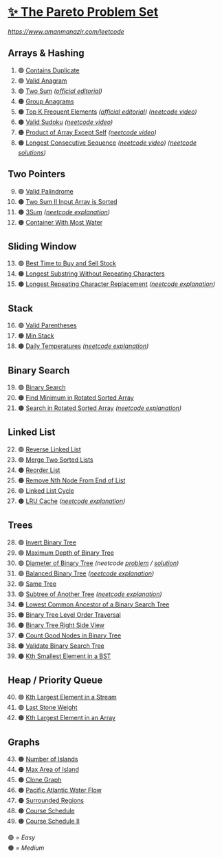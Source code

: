 [✨ The Pareto Problem Set](https://leetcode.com/problem-list/2yvx2ha6/)
===========================

_<https://www.amanmanazir.com/leetcode>_


Arrays & Hashing
----------------

01. 🟢 [Contains Duplicate](https://leetcode.com/problems/contains-duplicate/description/?envType=problem-list-v2&envId=2yvx2ha6)
02. 🟢 [Valid Anagram](https://leetcode.com/problems/valid-anagram/description/?envType=problem-list-v2&envId=2yvx2ha6)
03. 🟢 [Two Sum](https://leetcode.com/problems/two-sum/description/?envType=problem-list-v2&envId=2yvx2ha6) _([official editorial](https://leetcode.com/problems/two-sum/editorial/))_
04. 🟠 [Group Anagrams](https://leetcode.com/problems/group-anagrams/description/?envType=problem-list-v2&envId=2yvx2ha6)
05. 🟠 [Top K Frequent Elements](https://leetcode.com/problems/top-k-frequent-elements/description/?envType=problem-list-v2&envId=2yvx2ha6) _([official editorial](https://leetcode.com/problems/top-k-frequent-elements/editorial/#solution-article)) ([neetcode video](https://youtu.be/YPTqKIgVk-k))_
06. 🟠 [Valid Sudoku](https://leetcode.com/problems/valid-sudoku/description/?envType=problem-list-v2&envId=2yvx2ha6) _([neetcode video](https://youtu.be/TjFXEUCMqI8))_
07. 🟠 [Product of Array Except Self](https://leetcode.com/problems/product-of-array-except-self/description/?envType=problem-list-v2&envId=2yvx2ha6) _([neetcode video](https://youtu.be/bNvIQI2wAjk))_
08. 🟠 [Longest Consecutive Sequence](https://leetcode.com/problems/longest-consecutive-sequence/description/?envType=problem-list-v2&envId=2yvx2ha6) _([neetcode video](https://youtu.be/P6RZZMu_maU)) ([neetcode solutions](https://neetcode.io/solutions/longest-consecutive-sequence))_


Two Pointers
------------

09. 🟢 [Valid Palindrome](https://leetcode.com/problems/valid-palindrome/description/?envType=problem-list-v2&envId=2yvx2ha6)
10. 🟠 [Two Sum II Input Array is Sorted](https://leetcode.com/problems/two-sum-ii-input-array-is-sorted/description/?envType=problem-list-v2&envId=2yvx2ha6)
11. 🟠 [3Sum](https://leetcode.com/problems/3sum/description/?envType=problem-list-v2&envId=2yvx2ha6) _([neetcode explanation](https://neetcode.io/solutions/3sum))_
12. 🟠 [Container With Most Water](https://leetcode.com/problems/container-with-most-water/description/?envType=problem-list-v2&envId=2yvx2ha6)


Sliding Window
--------------

13. 🟢 [Best Time to Buy and Sell Stock](https://leetcode.com/problems/best-time-to-buy-and-sell-stock/description/?envType=problem-list-v2&envId=2yvx2ha6)
14. 🟠 [Longest Substring Without Repeating Characters](https://leetcode.com/problems/longest-substring-without-repeating-characters/description/?envType=problem-list-v2&envId=2yvx2ha6)
15. 🟠 [Longest Repeating Character Replacement](https://leetcode.com/problems/longest-repeating-character-replacement/description/?envType=problem-list-v2&envId=2yvx2ha6) _([neetcode explanation](https://neetcode.io/solutions/longest-repeating-character-replacement))_


Stack
-----

16. 🟢 [Valid Parentheses](https://leetcode.com/problems/valid-parentheses/description/?envType=problem-list-v2&envId=2yvx2ha6)
17. 🟠 [Min Stack](https://leetcode.com/problems/min-stack/description/?envType=problem-list-v2&envId=2yvx2ha6)
18. 🟠 [Daily Temperatures](https://leetcode.com/problems/daily-temperatures/description/?envType=problem-list-v2&envId=2yvx2ha6) _([neetcode explanation](https://neetcode.io/solutions/daily-temperatures))_


Binary Search
-------------

19. 🟢 [Binary Search](https://leetcode.com/problems/binary-search/description/?envType=problem-list-v2&envId=2yvx2ha6)
20. 🟠 [Find Minimum in Rotated Sorted Array](https://leetcode.com/problems/find-minimum-in-rotated-sorted-array/description/?envType=problem-list-v2&envId=2yvx2ha6)
21. 🟠 [Search in Rotated Sorted Array](https://leetcode.com/problems/search-in-rotated-sorted-array/description/?envType=problem-list-v2&envId=2yvx2ha6) _([neetcode explanation](https://neetcode.io/solutions/search-in-rotated-sorted-array))_


Linked List
-----------

22. 🟢 [Reverse Linked List](https://leetcode.com/problems/reverse-linked-list/description/?envType=problem-list-v2&envId=2yvx2ha6)
23. 🟢 [Merge Two Sorted Lists](https://leetcode.com/problems/merge-two-sorted-lists/description/?envType=problem-list-v2&envId=2yvx2ha6)
24. 🟠 [Reorder List](https://leetcode.com/problems/reorder-list/description/?envType=problem-list-v2&envId=2yvx2ha6)
25. 🟠 [Remove Nth Node From End of List](https://leetcode.com/problems/remove-nth-node-from-end-of-list/description/?envType=problem-list-v2&envId=2yvx2ha6)
26. 🟢 [Linked List Cycle](https://leetcode.com/problems/linked-list-cycle/description/?envType=problem-list-v2&envId=2yvx2ha6)
27. 🟠 [LRU Cache](https://leetcode.com/problems/lru-cache/description/?envType=problem-list-v2&envId=2yvx2ha6) _([neetcode explanation](https://neetcode.io/solutions/lru-cache))_


Trees
-----

28. 🟢 [Invert Binary Tree](https://leetcode.com/problems/invert-binary-tree/description/?envType=problem-list-v2&envId=2yvx2ha6)
29. 🟢 [Maximum Depth of Binary Tree](https://leetcode.com/problems/maximum-depth-of-binary-tree/description/?envType=problem-list-v2&envId=2yvx2ha6)
30. 🟢 [Diameter of Binary Tree](https://leetcode.com/problems/diameter-of-binary-tree/description/?envType=problem-list-v2&envId=2yvx2ha6) _(neetcode [problem](https://neetcode.io/problems/binary-tree-diameter) / [solution](https://neetcode.io/solutions/binary-tree-diameter))_
31. 🟢 [Balanced Binary Tree](https://leetcode.com/problems/balanced-binary-tree/description/?envType=problem-list-v2&envId=2yvx2ha6) _([neetcode explanation](https://neetcode.io/solutions/balanced-binary-tree))_
32. 🟢 [Same Tree](https://leetcode.com/problems/same-tree/description/?envType=problem-list-v2&envId=2yvx2ha6)
33. 🟢 [Subtree of Another Tree](https://leetcode.com/problems/subtree-of-another-tree/description/?envType=problem-list-v2&envId=2yvx2ha6) _([neetcode explanation](https://neetcode.io/solutions/subtree-of-another-tree))_
34. 🟠 [Lowest Common Ancestor of a Binary Search Tree](https://leetcode.com/problems/lowest-common-ancestor-of-a-binary-search-tree/description/?envType=problem-list-v2&envId=2yvx2ha6)
35. 🟠 [Binary Tree Level Order Traversal](https://leetcode.com/problems/binary-tree-level-order-traversal/description/?envType=problem-list-v2&envId=2yvx2ha6)
36. 🟠 [Binary Tree Right Side View](https://leetcode.com/problems/binary-tree-right-side-view/description/?envType=problem-list-v2&envId=2yvx2ha6)
37. 🟠 [Count Good Nodes in Binary Tree](https://leetcode.com/problems/count-good-nodes-in-binary-tree/description/?envType=problem-list-v2&envId=2yvx2ha6)
38. 🟠 [Validate Binary Search Tree](https://leetcode.com/problems/validate-binary-search-tree/description/?envType=problem-list-v2&envId=2yvx2ha6)
39. 🟠 [Kth Smallest Element in a BST](https://leetcode.com/problems/kth-smallest-element-in-a-bst/description/?envType=problem-list-v2&envId=2yvx2ha6)


Heap / Priority Queue
---------------------

40. 🟢 [Kth Largest Element in a Stream](https://leetcode.com/problems/kth-largest-element-in-a-stream/description/?envType=problem-list-v2&envId=2yvx2ha6)
41. 🟢 [Last Stone Weight](https://leetcode.com/problems/last-stone-weight/description/?envType=problem-list-v2&envId=2yvx2ha6)
42. 🟠 [Kth Largest Element in an Array](https://leetcode.com/problems/kth-largest-element-in-an-array/description/?envType=problem-list-v2&envId=2yvx2ha6)


Graphs
------

43. 🟠 [Number of Islands](https://leetcode.com/problems/number-of-islands/description/?envType=problem-list-v2&envId=2yvx2ha6)
44. 🟠 [Max Area of Island](https://leetcode.com/problems/max-area-of-island/description/?envType=problem-list-v2&envId=2yvx2ha6)
45. 🟠 [Clone Graph](https://leetcode.com/problems/clone-graph/description/?envType=problem-list-v2&envId=2yvx2ha6)
46. 🟠 [Pacific Atlantic Water Flow](https://leetcode.com/problems/pacific-atlantic-water-flow/description/?envType=problem-list-v2&envId=2yvx2ha6)
47. 🟠 [Surrounded Regions](https://leetcode.com/problems/surrounded-regions/description/?envType=problem-list-v2&envId=2yvx2ha6)
48. 🟠 [Course Schedule](https://leetcode.com/problems/course-schedule/description/?envType=problem-list-v2&envId=2yvx2ha6)
49. 🟠 [Course Schedule II](https://leetcode.com/problems/course-schedule-ii/description/?envType=problem-list-v2&envId=2yvx2ha6)


🟢 _= Easy_  
🟠 _= Medium_
